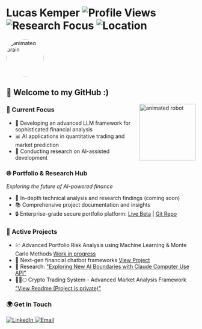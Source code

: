 # Lucas Kemper ![Profile Views](https://komarev.com/ghpvc/?username=lucaskemper&color=blue) ![Research Focus](https://img.shields.io/badge/Research-AI%20%2B%20Finance-brightgreen) ![Location](https://img.shields.io/badge/Location-Switzerland-red)  
<img src="https://media.giphy.com/media/RbDKaczqWovIugyJmW/giphy.gif" alt="animated brain" width="100px" style="border-radius: 50%;"> 

##  👋 Welcome to my GitHub :)


<img src="https://media.giphy.com/media/3oKIPEqDGUULpEU0aQ/giphy.gif" alt="animated robot" width="150px" align="right" style="margin-left: 20px;">

### 🎯 Current Focus
- 🤖 Developing an advanced LLM framework for sophisticated financial analysis 
- 📊 AI applications in quantitative trading and market prediction
- 🔬 Conducting research on AI-assisted development 


### 🌐 Portfolio & Research Hub 
*Exploring the future of AI-powered finance*
- 📝 In-depth technical analysis and research findings (coming soon)
- 📚 Comprehensive project documentation and insights
- 🔒 Enterprise-grade secure portfolio platform: [Live Beta](https://www.lucaskemper.com) | [Git Repo](https://github.com/lucaskemper/portfolio-website)

### 🔬 Active Projects
- 💹 Advanced Portfolio Risk Analysis using Machine Learning & Monte Carlo Methods [Work in progress](https://github.com/lucaskemper/portfolio-risk-mc)
- 🤝 Next-gen financial chatbot frameworks [View Project](https://github.com/lucaskemper/llm-finance-analysis-project)
- 🔬 Research: ["Exploring New AI Boundaries with Claude Computer Use API"](https://www.lucaskemper.com/papers)
- 💎🚀🌕 Crypto Trading System - Advanced Market Analysis Framework ["View Readme (Project is private)"](https://github.com/lucaskemper/crypto_algo)


### 🌍 Get In Touch

<a href="https://linkedin.com/in/lucas-kemper">
  <img src="https://img.shields.io/badge/Connect%20on%20LinkedIn-0077B5?style=for-the-badge&logo=linkedin&logoColor=white" alt="LinkedIn">
</a>
<a href="mailto:contact@lucaskemper.com">
  <img src="https://img.shields.io/badge/Email%20Me-D14836?style=for-the-badge&logo=gmail&logoColor=white" alt="Email">
</a>

